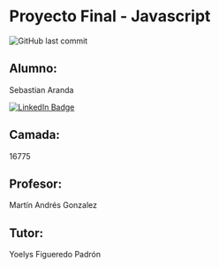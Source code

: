 # Proyecto Final - Javascript
![GitHub last commit](https://img.shields.io/github/last-commit/sebastianaranda/Curso-JavaScript-Coderhouse-Ejercicios)

## Alumno:
Sebastian Aranda

[![LinkedIn Badge](https://img.shields.io/badge/LinkedIn-Connect-blue)](https://www.linkedin.com/in/sebastianaranda/)

## Camada:
16775

## Profesor:
Martín Andrés Gonzalez

## Tutor:
Yoelys Figueredo Padrón